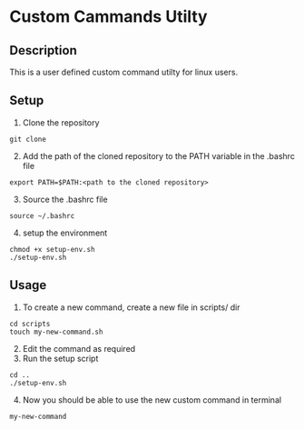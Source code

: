 # Custom Cammands Utilty
## Description
This is a user defined custom command utilty for linux users.

## Setup
1. Clone the repository
```
git clone 
```
2. Add the path of the cloned repository to the PATH variable in the .bashrc file
```
export PATH=$PATH:<path to the cloned repository>
```
3. Source the .bashrc file
```
source ~/.bashrc
```
4. setup the environment
```
chmod +x setup-env.sh
./setup-env.sh
```

## Usage
1. To create a new command, create a new file in scripts/ dir
```
cd scripts
touch my-new-command.sh
```
2. Edit the command as required
3. Run the setup script
```
cd ..
./setup-env.sh
``` 
4. Now you should be able to use the new custom command in terminal
```
my-new-command
```



